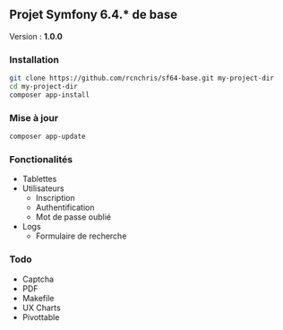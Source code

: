 ## Projet Symfony 6.4.* de base

Version : **1.0.0**

### Installation

```bash
git clone https://github.com/rcnchris/sf64-base.git my-project-dir
cd my-project-dir
composer app-install
```

### Mise à jour

```bash
composer app-update
```

### Fonctionalités

- Tablettes
- Utilisateurs
   - Inscription
   - Authentification
   - Mot de passe oublié
- Logs
   - Formulaire de recherche

### Todo

- Captcha
- PDF
- Makefile
- UX Charts
- Pivottable